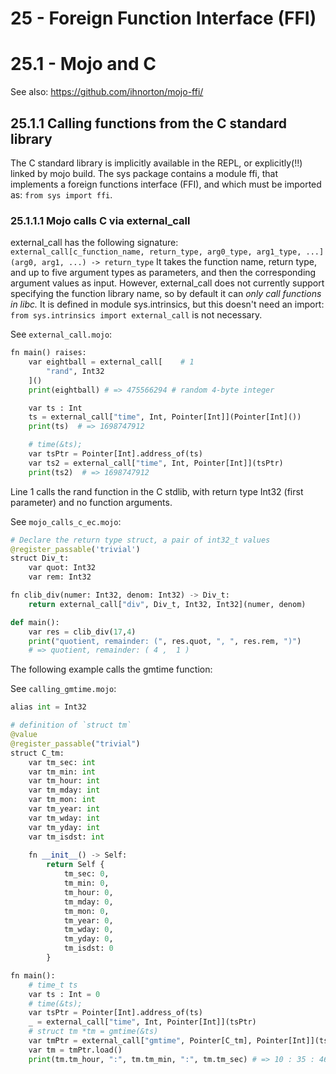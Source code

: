 # 25 - Foreign Function Interface (FFI)

# 25.1 - Mojo and C 
See also: https://github.com/ihnorton/mojo-ffi/

## 25.1.1 Calling functions from the C standard library
The C standard library is implicitly available in the REPL, or explicitly(!!) linked by mojo build.
The sys package contains a module ffi, that implements a foreign functions interface (FFI), and which must be imported as:
`from sys import ffi`.

### 25.1.1.1 Mojo calls C via external_call
external_call has the following signature:  
`external_call[c_function_name, return_type, arg0_type, arg1_type, ...](arg0, arg1, ...) -> return_type`
It takes the function name, return type, and up to five argument types as parameters, and then the corresponding argument values as input. However, external_call does not currently support specifying the function library name, so by default it can *only call functions in libc.*
It is defined in module sys.intrinsics, but this doesn't need an import: `from sys.intrinsics import external_call` is not necessary.

See `external_call.mojo`:
```py
fn main() raises:
    var eightball = external_call[    # 1
        "rand", Int32
    ]()  
    print(eightball) # => 475566294 # random 4-byte integer

    var ts : Int
    ts = external_call["time", Int, Pointer[Int]](Pointer[Int]())
    print(ts)  # => 1698747912

    # time(&ts);
    var tsPtr = Pointer[Int].address_of(ts)
    var ts2 = external_call["time", Int, Pointer[Int]](tsPtr)
    print(ts2)  # => 1698747912
```

Line 1 calls the rand function in the C stdlib, with return type Int32 (first parameter) and no function arguments.

See `mojo_calls_c_ec.mojo`:
```py
# Declare the return type struct, a pair of int32_t values
@register_passable('trivial')
struct Div_t:
    var quot: Int32
    var rem: Int32

fn clib_div(numer: Int32, denom: Int32) -> Div_t:
    return external_call["div", Div_t, Int32, Int32](numer, denom)

def main():
    var res = clib_div(17,4)
    print("quotient, remainder: (", res.quot, ", ", res.rem, ")") 
    # => quotient, remainder: ( 4 ,  1 )
```

The following example calls the gmtime function:

See `calling_gmtime.mojo`:
```py
alias int = Int32

# definition of `struct tm`
@value
@register_passable("trivial")
struct C_tm:
    var tm_sec: int
    var tm_min: int
    var tm_hour: int
    var tm_mday: int
    var tm_mon: int
    var tm_year: int
    var tm_wday: int
    var tm_yday: int
    var tm_isdst: int
    
    fn __init__() -> Self:
        return Self {
            tm_sec: 0,
            tm_min: 0,
            tm_hour: 0,
            tm_mday: 0,
            tm_mon: 0,
            tm_year: 0,
            tm_wday: 0,
            tm_yday: 0,
            tm_isdst: 0
        }

fn main():
    # time_t ts
    var ts : Int = 0
    # time(&ts);
    var tsPtr = Pointer[Int].address_of(ts)
    _ = external_call["time", Int, Pointer[Int]](tsPtr)
    # struct tm *tm = gmtime(&ts)
    var tmPtr = external_call["gmtime", Pointer[C_tm], Pointer[Int]](tsPtr)
    var tm = tmPtr.load()
    print(tm.tm_hour, ":", tm.tm_min, ":", tm.tm_sec) # => 10 : 35 : 46
```

